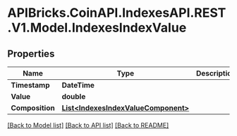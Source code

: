 # APIBricks.CoinAPI.IndexesAPI.REST.V1.Model.IndexesIndexValue

## Properties

Name | Type | Description | Notes
------------ | ------------- | ------------- | -------------
**Timestamp** | **DateTime** |  | [optional] 
**Value** | **double** |  | [optional] 
**Composition** | [**List&lt;IndexesIndexValueComponent&gt;**](IndexesIndexValueComponent.md) |  | [optional] 

[[Back to Model list]](../../README.md#documentation-for-models) [[Back to API list]](../../README.md#documentation-for-api-endpoints) [[Back to README]](../../README.md)

